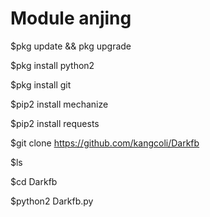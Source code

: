 # Module anjing

$pkg update && pkg upgrade

$pkg install python2

$pkg install git

$pip2 install mechanize

$pip2 install requests

$git clone https://github.com/kangcoli/Darkfb

$ls

$cd Darkfb

$python2 Darkfb.py
